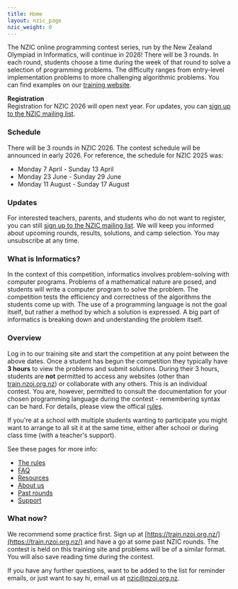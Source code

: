 ```yaml
---
title: Home
layout: nzic_page
nzic_weight: 0
---
```


The NZIC online programming contest series, run by the New Zealand Olympiad in Informatics, will continue in 2026! There will be 3 rounds. In each round, students choose a time during the week of that round to solve a selection of programming problems. The difficulty ranges from entry-level implementation problems to more challenging algorithmic problems. You can find examples on our [training website](https://train.nzoi.org.nz/).

**Registration**  
Registration for NZIC 2026 will open next year. For updates, you can [sign up to the NZIC mailing list](#updates).

### Schedule

There will be 3 rounds in NZIC 2026. The contest schedule will be announced in early 2026. For reference, the schedule for NZIC 2025 was:

- Monday 7 April - Sunday 13 April
- Monday 23 June - Sunday 29 June
- Monday 11 August - Sunday 17 August

### Updates

For interested teachers, parents, and students who do not want to register, you can still [sign up to the NZIC mailing list](https://forms.gle/Vhe8M6hUMfByhFAA8). We will keep you informed about upcoming rounds, results, solutions, and camp selection. You may unsubscribe at any time.

### What is Informatics?

In the context of this competition, informatics involves problem-solving with computer programs. Problems of a mathematical nature are posed, and students will write a computer program to solve the problem. The competition tests the efficiency and correctness of the algorithms the students come up with. The use of a programming language is not the goal itself, but rather a method by which a solution is expressed. A big part of informatics is breaking down and understanding the problem itself.

### Overview

Log in to our training site and start the competition at any point between the above dates. Once a student has begun the competition they typically have **3 hours** to view the problems and submit solutions. During their 3 hours, students are **not** permitted to access any websites (other than [train.nzoi.org.nz](https://train.nzoi.org.nz)) or collaborate with any others. This is an individual contest. You are, however, permitted to consult the documentation for your chosen programming language during the contest - remembering syntax can be hard. For details, please view the offical [rules](rules).

If you're at a school with multiple students wanting to participate you might want to arrange to all sit it at the same time, either after school or during class time (with a teacher's support).

See these pages for more info:

- [The rules](rules/)
- [FAQ](faq/)
- [Resources](resources/)
- [About us](about/)
- [Past rounds](past/)
- [Support](support/)

### What now?

We recommend some practice first. Sign up at [https://train.nzoi.org.nz/](https://train.nzoi.org.nz/) and have a go at some past NZIC rounds. The contest is held on this training site and problems will be of a similar format. You will also save reading time during the contest.

If you have any further questions, want to be added to the list for reminder emails, or just want to say hi, email us at [nzic@nzoi.org.nz](mailto:nzic@nzoi.org.nz).
